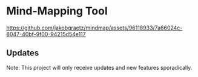 # Mind-Mapping Tool

https://github.com/jakobgraetz/mindmap/assets/96118933/7a66024c-8047-40bf-9f00-94215d54e117

## Updates
Note: This project will only receive updates and new features sporadically.
